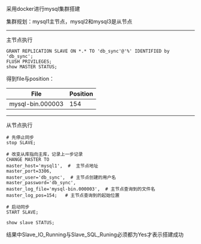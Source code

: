 采用docker进行mysql集群搭建

集群规划：mysql1主节点，mysql2和mysql3是从节点

---
主节点执行
```mysql
GRANT REPLICATION SLAVE ON *.* TO 'db_sync'@'%' IDENTIFIED by 'db_sync';
FLUSH PRIVILEGES;
show MASTER STATUS;
```
得到file与position：  

|  File |  Position   |
|-----|-----|
|   mysql-bin.000003  |   154  |

----
从节点执行
```mysql
# 先停止同步
stop SLAVE;

# 改变从库指向主库，记录上一步记录
CHANGE MASTER TO
master_host='mysql1',  #  主节点地址
master_port=3306,
master_user='db_sync',  # 主节点创建的用户名
master_password='db_sync',
master_log_file='mysql-bin.000003',  # 主节点查询到的文件名
master_log_pos=154;   # 主节点查询到的起始位置

# 启动同步
START SLAVE;

show slave STATUS;
```

结果中Slave_IO_Running与Slave_SQL_Runing必须都为Yes才表示搭建成功

